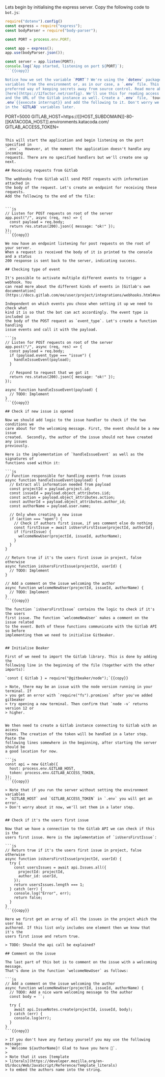 Lets begin by initialising the express server. Copy the following code to
`bot.js`:

```js
require("dotenv").config()
const express = require("express");
const bodyParser = require("body-parser");

const PORT = process.env.PORT;

const app = express();
app.use(bodyParser.json());

const server = app.listen(PORT);
console.log(`App started, listening on port ${PORT}`);
```{{copy}}

Notice how we set the variable `PORT`? We're using the `dotenv` package to read
variables from the environment or, as in our case, a `.env` file. This is the
preferred way of keeping secrets away from source control. Read more about it
[here](https://12factor.net/config). We'll use this for reading access tokens
and the URL of the Gitlab instance as well. Create a `.env` file, `touch
.env`{{execute interrupt}} and add the following to it. Don't worry we'll fill
in the `GITLAB` variables later.

```
PORT=5000
GITLAB_HOST=https://[[HOST_SUBDOMAIN]]-80-[[KATACODA_HOST]].environments.katacoda.com/
GITLAB_ACCESS_TOKEN=
```{{copy}}

This will start the application and begin listening on the port specified in
`.env`.  However, at the moment the application doesn't handle any incoming
requests. There are no specified handlers but we'll create one up next.

## Receiving requests from Gitlab

The webhooks from Gitlab will send POST requests with information attached in
the body of the request. Let's create an endpoint for receiving these requests.
Add the following to the end of the file:


```js
// Listen for POST requests on root of the server
app.post("/", async (req, res) => {
  const payload = req.body;
  return res.status(200).json({ message: "ok!" });
});
```{{copy}}

We now have an endpoint listening for post requests on the root of your server.
When a request is received the body of it is printed to the console and a status
200 response is sent back to the server, indicating success.

## Checking type of event

It's possible to activate multiple different events to trigger a webhook. You
can read more about the different kinds of events in [Gitlab's own
documentation](https://docs.gitlab.com/ee/user/project/integrations/webhooks.html#events).

Independent on which events you chose when setting it up we need to check what
kind it is so that the bot can act accordingly. The event type is included in
the body of the POST request as `event_type`. Let's create a function handling
issue events and call it with the payload.

```js
// Listen for POST requests on root of the server
app.post("/", async (req, res) => {
  const payload = req.body;
  if (payload.event_type === "issue") {
    handleIssueEvent(payload);
  }

  // Respond to request that we got it
  return res.status(200).json({ message: "ok!" });
});

async function handleIssueEvent(payload) {
  // TODO: Implement
}
```{{copy}}

## Check if new issue is opened

Now we should add logic to the issue handler to check if the two conditions we
care about for the welcoming message. First, the event should be a new issue
created.  Secondly, the author of the issue should not have created any issues
previously.

Here is the implementation of `handleIssueEvent` as well as the signatures of
functions used within it:

```js
// Function responsible for handling events from issues
async function handleIssueEvent(payload) {
  // Extract all information needed from payload
  const projectId = payload.project.id;
  const issueId = payload.object_attributes.iid;
  const action = payload.object_attributes.action;
  const authorId = payload.object_attributes.author_id;
  const authorName = payload.user.name;

  // Only when creating a new issue
  if (action === "open") {
    // Check if authors first issue, if yes comment else do nothing
    const firstIssue = await isUsersFirstIssue(projectId, authorId);
    if (firstIssue) {
      welcomeNewUser(projectId, issueId, authorName);
    }
  }
}

// Return true if it's the users first issue in project, false otherwise
async function isUsersFirstIssue(projectId, userId) {
  // TODO: Implement
}

// Add a comment on the issue welcoming the author
async function welcomeNewUser(projectId, issueId, authorName) {
  // TODO: Implement
}
```{{copy}}

The function `isUsersFirstIssue` contains the logic to check if it's the users
first issue. The function `welcomeNewUser` makes a comment on the issue related
to the event. Both of these functions communicate with the Gitlab API so before
implementing them we need to initialise Gitbeaker.


## Initialise Beaker

First of we need to import the Gitlab library. This is done by adding the
following line in the beginning of the file (together with the other imports):

`const { Gitlab } = require("@gitbeaker/node");`{{copy}}

> Note, there may be an issue with the node version running in your terminal. If
> you get an error with `require("fs").promises` after you've added gitbeaker
> try opening a new terminal. Then confirm that `node -v` returns version 12 or
> higher.


We then need to create a Gitlab instance connecting to Gitlab with an access
token. The creation of the token will be handled in a later step. Paste the
following lines somewhere in the beginning, after starting the server should be
a good location for now.

```js
const api = new Gitlab({
  host: process.env.GITLAB_HOST,
  token: process.env.GITLAB_ACCESS_TOKEN,
});
```{{copy}}

> Note that if you run the server without setting the environment variables
> `GITLAB_HOST` and `GITLAB_ACCESS_TOKEN` in `.env` you will get an error.
> Don't worry about it now, we'll set them in a later step.


## Check if it's the users first issue

Now that we have a connection to the Gitlab API we can check if this is the
users first issue. Here is the implementation of `isUsersFirstIssue`:

```js
// Return true if it's the users first issue in project, false otherwise
async function isUsersFirstIssue(projectId, userId) {
  try {
    const usersIssues = await api.Issues.all({
      projectId: projectId,
      author_id: userId,
    });
    return usersIssues.length === 1;
  } catch (err) {
    console.log("Error", err);
    return false;
  }
}
```{{copy}}

Here we first get an array of all the issues in the project which the user has
authored. If this list only includes one element then we know that it's the
users first issue and return true.

> TODO: Should the api call be explained?

## Comment on the issue

The last part of this bot is to comment on the issue with a welcoming message.
That's done in the function `welcomeNewUser` as follows:

```js
// Add a comment on the issue welcoming the author
async function welcomeNewUser(projectId, issueId, authorName) {
  // TODO: Add a nice warm welcoming message to the author
  const body = ``;

  try {
    await api.IssueNotes.create(projectId, issueId, body);
  } catch (err) {
    console.log(err);
  }
}
```{{copy}}

> If you don't have any fantasy yourself you may use the following message:
> `Welcome ${authorName}! Glad to have you here 🐶`.
>
> Note that it uses [template
> literals](https://developer.mozilla.org/en-US/docs/Web/JavaScript/Reference/Template_literals)
> to embed the authors name into the string.
